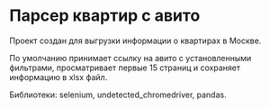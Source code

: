 # Парсер квартир с авито
<p>Проект создан для выгрузки информации о квартирах в Москве.</p>
<p>По умолчанию принимает ссылку на авито с установленными фильтрами, просматривает первые 15 страниц и сохраняет информацию в xlsx файл.</p>
<p>Библиотеки: selenium, undetected_chromedriver, pandas.</p>